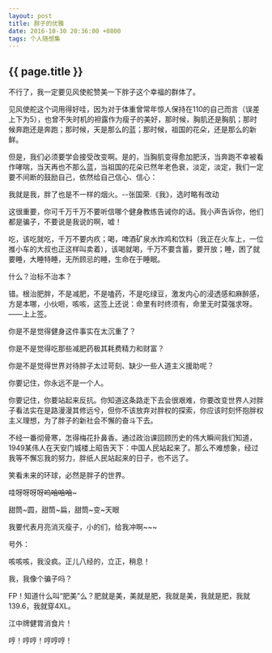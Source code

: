 ```yaml
---
layout: post
title: 胖子的优雅
date: 2016-10-30 20:36:00 +0800
tags: 个人随想集
--- 
```


<h2>{{ page.title }}</h2>

不行了，我一定要见风使舵赞美一下胖子这个幸福的群体了。

见风使舵这个词用得好哇，因为对于体重曾常年惊人保持在110的自己而言（误差上下为5），也曾不失时机的袒露作为瘦子的美好，那时候，胸肌还是胸肌；那时候奔跑还是奔跑；那时候，天是那么的蓝；那时候，祖国的花朵，还是那么的新鲜。

但是，我们必须要学会接受改变啊。是的，当胸肌变得愈加肥沃，当奔跑不幸被看作哮喘，当天再也不那么蓝，当祖国的花朵已然年老色衰，淡定，淡定，我们一定要不间断的鼓励自己，依然给自己信心、信心：

我就是我，胖了也是不一样的烟火。--张国荣.《我》，选时略有改动

这很重要，你可千万千万不要听信哪个健身教练告诫你的话。我小声告诉你，他们都是骗子，不要说是我说的啊，嘘！

吃，该吃就吃，千万不要内疚；喝，啤酒矿泉水炸鸡和饮料（我正在火车上，一位推小车的大叔也正这样叫卖着），该喝就喝，千万不要含蓄，要开放；睡，困了就要睡，大睡特睡，无所顾忌的睡，生命在于睡眠。

什么？治标不治本？

错。根治肥胖，不是减肥，不是嗑药，不是吃绿豆，激发内心的浸透感和麻醉感，方是本哪，小伙咂，咳咳，这签上还说：命里有时终须有，命里无时莫强求呀。——上上签。

你是不是觉得健身这件事实在太沉重了？

你是不是觉得吃那些减肥药极其耗费精力和财富？

你是不是觉得世界对待胖子太过苛刻、缺少一些人道主义援助呢？

你要记住，你永远不是一个人。

你要记住，你要站起来反抗。你知道这条路走下去会很艰难，你要改变世界人对胖子看法实在是路漫漫其修远兮，但你不该放弃对胖权的探索，你应该时刻怀抱胖权主义理想，为了胖子的新社会不懈的奋斗下去。

不经一番彻骨寒，怎得梅花扑鼻香。通过政治课回顾历史的伟大瞬间我们知道，1949某伟人在天安门城楼上昭告天下：中国人民站起来了。那么不难想象，经过我等不懈忘我的努力，胖纸人民站起来的日子，也不远了。

笑看未来的环球，必然是胖子的世界。

哇呀呀呀呀~~呜哈哈哈~~~

甜筒~圆，甜筒~扁，甜筒~变~天眼

我要代表月亮消灭瘦子，小的们，给我冲啊~~~

号外：

咳咳咳，我没疯。正儿八经的，立正，稍息！

我，我像个骗子吗？

FP！知道什么叫“肥美”么？肥就是美，美就是肥，我就是美，我就是肥，我就139.6，我就穿4XL。

江中牌健胃消食片！

哼！哼哼！哼哼哼！